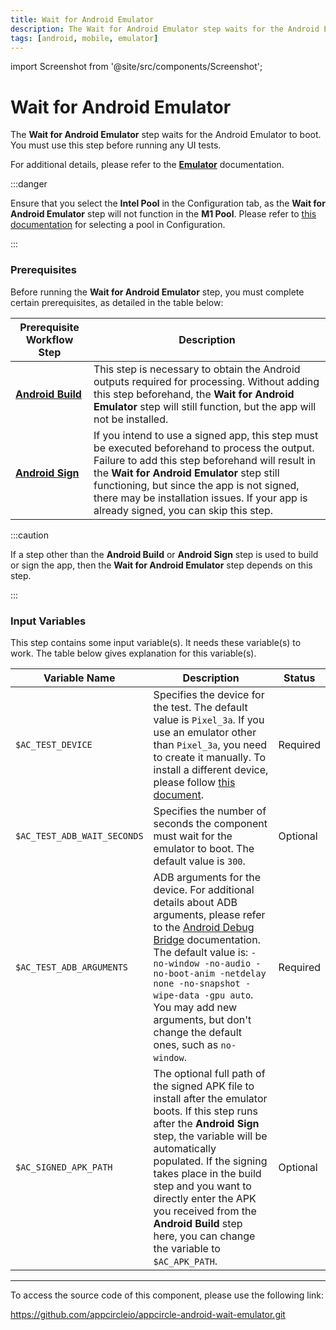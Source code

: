 ```yaml
---
title: Wait for Android Emulator
description: The Wait for Android Emulator step waits for the Android Emulator to boot. You must use this step before running any UI tests.
tags: [android, mobile, emulator]
---
```


import Screenshot from '@site/src/components/Screenshot';

# Wait for Android Emulator

The **Wait for Android Emulator** step waits for the Android Emulator to boot. You must use this step before running any UI tests.

For additional details, please refer to the [**Emulator**](https://docs.appcircle.io/infrastructure/android-build-infrastructure/#emulator) documentation.

:::danger

Ensure that you select the **Intel Pool** in the Configuration tab, as the **Wait for Android Emulator** step will not function in the **M1 Pool**. Please refer to [this documentation](https://docs.appcircle.io/build/build-process-management/build-profile-configuration/#project-details-configuration) for selecting a pool in Configuration.

:::

### Prerequisites

Before running the **Wait for Android Emulator** step, you must complete certain prerequisites, as detailed in the table below:

| Prerequisite Workflow Step                                                                         | Description                                                                                                                                                                                                                                                                                                                            |
| -------------------------------------------------------------------------------------------------- | -------------------------------------------------------------------------------------------------------------------------------------------------------------------------------------------------------------------------------------------------------------------------------------------------------------------------------------- |
| [**Android Build**](https://docs.appcircle.io/workflows/android-specific-workflow-steps/android-build) | This step is necessary to obtain the Android outputs required for processing. Without adding this step beforehand, the **Wait for Android Emulator** step will still function, but the app will not be installed.                                                                                                                      |
| [**Android Sign**](https://docs.appcircle.io/workflows/android-specific-workflow-steps/android-sign)   | If you intend to use a signed app, this step must be executed beforehand to process the output. Failure to add this step beforehand will result in the **Wait for Android Emulator** step still functioning, but since the app is not signed, there may be installation issues. If your app is already signed, you can skip this step. |

:::caution

If a step other than the **Android Build** or **Android Sign** step is used to build or sign the app, then the **Wait for Android Emulator** step depends on this step.

:::

<Screenshot url='https://cdn.appcircle.io/docs/assets/android-workflow-components-wait-for-android-emulator_1.png'/>

### Input Variables

This step contains some input variable(s). It needs these variable(s) to work. The table below gives explanation for this variable(s).

<Screenshot url='https://cdn.appcircle.io/docs/assets/android-workflow-components-wait-for-android-emulator_2.png'/>

| Variable Name               | Description                                                                                                                                                                                                                                                                                                                                                                  | Status   |
| --------------------------- | ---------------------------------------------------------------------------------------------------------------------------------------------------------------------------------------------------------------------------------------------------------------------------------------------------------------------------------------------------------------------------- | -------- |
| `$AC_TEST_DEVICE`           | Specifies the device for the test. The default value is `Pixel_3a`. If you use an emulator other than `Pixel_3a`, you need to create it manually. To install a different device, please follow [this document](https://docs.appcircle.io/infrastructure/android-build-infrastructure/#emulator).                                                                             | Required |
| `$AC_TEST_ADB_WAIT_SECONDS` | Specifies the number of seconds the component must wait for the emulator to boot. The default value is `300`.                                                                                                                                                                                                                                                                | Optional |
| `$AC_TEST_ADB_ARGUMENTS`    | ADB arguments for the device. For additional details about ADB arguments, please refer to the [Android Debug Bridge](https://developer.android.com/tools/adb) documentation. The default value is: `-no-window -no-audio -no-boot-anim -netdelay none -no-snapshot -wipe-data -gpu auto`. You may add new arguments, but don't change the default ones, such as `no-window`. | Required |
| `$AC_SIGNED_APK_PATH`       | The optional full path of the signed APK file to install after the emulator boots. If this step runs after the **Android Sign** step, the variable will be automatically populated. If the signing takes place in the build step and you want to directly enter the APK you received from the **Android Build** step here, you can change the variable to `$AC_APK_PATH`.    | Optional |

---

To access the source code of this component, please use the following link:

https://github.com/appcircleio/appcircle-android-wait-emulator.git
